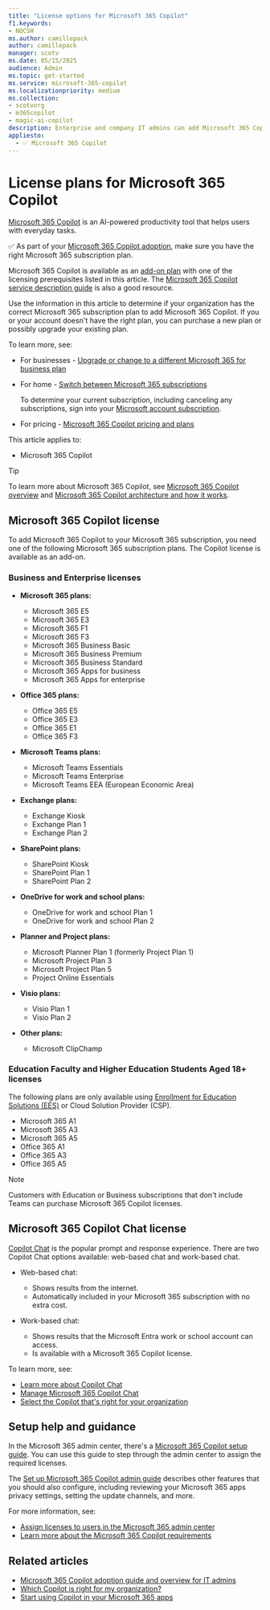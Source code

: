 ```yaml
---
title: "License options for Microsoft 365 Copilot"
f1.keywords:
- NOCSH
ms.author: camillepack
author: camillepack
manager: scotv
ms.date: 05/15/2025
audience: Admin
ms.topic: get-started
ms.service: microsoft-365-copilot
ms.localizationpriority: medium
ms.collection: 
- scotvorg
- m365copilot
- magic-ai-copilot
description: Enterprise and company IT admins can add Microsoft 365 Copilot to their  Microsoft 365 subscription plans. This article describes the Microsoft 365 Copilot license plans that let you add Copilot and how to add them to your subscription.
appliesto:
  - ✅ Microsoft 365 Copilot
---
```


# License plans for Microsoft 365 Copilot

[Microsoft 365 Copilot](microsoft-365-copilot-overview.md) is an AI-powered productivity tool that helps users with everyday tasks.

✅ As part of your [Microsoft 365 Copilot adoption](microsoft-365-copilot-enablement-resources.md), make sure you have the right Microsoft 365 subscription plan.

Microsoft 365 Copilot is available as an [add-on plan](https://www.microsoft.com/microsoft-365/microsoft-copilot) with one of the licensing prerequisites listed in this article. The [Microsoft 365 Copilot service description guide](/office365/servicedescriptions/office-365-platform-service-description/microsoft-365-copilot) is also a good resource.

Use the information in this article to determine if your organization has the correct Microsoft 365 subscription plan to add Microsoft 365 Copilot. If you or your account doesn't have the right plan, you can purchase a new plan or possibly upgrade your existing plan.

To learn more, see:

- For businesses - [Upgrade or change to a different Microsoft 365 for business plan](/microsoft-365/commerce/subscriptions/upgrade-to-different-plan)
- For home - [Switch between Microsoft 365 subscriptions](https://support.microsoft.com/office/switch-between-microsoft-365-subscriptions-3fcc1efc-2722-427f-8efa-db94b9b0a36b)

  To determine your current subscription, including canceling any subscriptions, sign into your [Microsoft account subscription](https://account.microsoft.com/services).

- For pricing - [Microsoft 365 Copilot pricing and plans](https://www.microsoft.com/en-us/microsoft-365/copilot)

This article applies to:

- Microsoft 365 Copilot

> [!TIP]
> To learn more about Microsoft 365 Copilot, see [Microsoft 365 Copilot overview](microsoft-365-copilot-overview.md) and [Microsoft 365 Copilot architecture and how it works](microsoft-365-copilot-architecture.md).

## Microsoft 365 Copilot license

To add Microsoft 365 Copilot to your Microsoft 365 subscription, you need one of the following Microsoft 365 subscription plans. The Copilot license is available as an add-on.

### Business and Enterprise licenses

- **Microsoft 365 plans:**
  - Microsoft 365 E5
  - Microsoft 365 E3
  - Microsoft 365 F1
  - Microsoft 365 F3
  - Microsoft 365 Business Basic
  - Microsoft 365 Business Premium
  - Microsoft 365 Business Standard
  - Microsoft 365 Apps for business
  - Microsoft 365 Apps for enterprise

- **Office 365 plans:**
  - Office 365 E5
  - Office 365 E3
  - Office 365 E1
  - Office 365 F3

- **Microsoft Teams plans:**
  - Microsoft Teams Essentials
  - Microsoft Teams Enterprise
  - Microsoft Teams EEA (European Economic Area)

- **Exchange plans:**
  - Exchange Kiosk
  - Exchange Plan 1
  - Exchange Plan 2

- **SharePoint plans:**
  - SharePoint Kiosk
  - SharePoint Plan 1
  - SharePoint Plan 2

- **OneDrive for work and school plans:**
  - OneDrive for work and school Plan 1
  - OneDrive for work and school Plan 2

- **Planner and Project plans:**
  - Microsoft Planner Plan 1 (formerly Project Plan 1)
  - Microsoft Project Plan 3
  - Microsoft Project Plan 5
  - Project Online Essentials

- **Visio plans:**
  - Visio Plan 1
  - Visio Plan 2

- **Other plans:**
  - Microsoft ClipChamp

### Education Faculty and Higher Education Students Aged 18+ licenses

The following plans are only available using [Enrollment for Education Solutions (EES)](https://download.microsoft.com/download/F/6/6/F6611596-992F-498A-A8EE-B0B39A6A4D0A/Enrollment_for_Education_Solutions_Licensing_Guide.pdf) or Cloud Solution Provider (CSP).

- Microsoft 365 A1
- Microsoft 365 A3
- Microsoft 365 A5
- Office 365 A1
- Office 365 A3
- Office 365 A5

> [!NOTE]
> Customers with Education or Business subscriptions that don't include Teams can purchase Microsoft 365 Copilot licenses.

## Microsoft 365 Copilot Chat license

[Copilot Chat](/copilot/overview) is the popular prompt and response experience. There are two Copilot Chat options available: web-based chat and work-based chat.

- Web-based chat:

  - Shows results from the internet.
  - Automatically included in your Microsoft 365 subscription with no extra cost.

- Work-based chat:

  - Shows results that the Microsoft Entra work or school account can access.
  - Is available with a Microsoft 365 Copilot license.

To learn more, see:

- [Learn more about Copilot Chat](/copilot/overview)
- [Manage Microsoft 365 Copilot Chat](/copilot/manage)
- [Select the Copilot that's right for your organization](which-copilot-for-your-organization.md)

## Setup help and guidance

In the Microsoft 365 admin center, there's a [Microsoft 365 Copilot setup guide](https://admin.microsoft.com/Adminportal/Home?Q=learndocs#/modernonboarding/microsoft365copilotsetupguide). You can use this guide to step through the admin center to assign the required licenses.

The [Set up Microsoft 365 Copilot admin guide](microsoft-365-copilot-setup.md) describes other features that you should also configure, including reviewing your Microsoft 365 apps privacy settings, setting the update channels, and more.

For more information, see:

- [Assign licenses to users in the Microsoft 365 admin center](/microsoft-365/admin/manage/assign-licenses-to-users)
- [Learn more about the Microsoft 365 Copilot requirements](microsoft-365-copilot-requirements.md)

## Related articles

- [Microsoft 365 Copilot adoption guide and overview for IT admins](microsoft-365-copilot-reports-for-admins.md)
- [Which Copilot is right for my organization?](which-copilot-for-your-organization.md)
- [Start using Copilot in your Microsoft 365 apps](https://copilot.cloud.microsoft/prompts)
